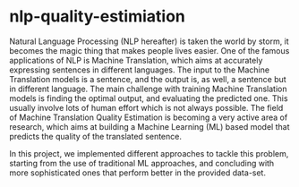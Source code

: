 # nlp-quality-estimiation

Natural Language Processing (NLP hereafter) is taken the world by storm, it becomes the magic thing that makes people lives easier. One of the famous applications of NLP is Machine Translation, which aims at accurately expressing sentences in different languages. The input to the Machine Translation models is a sentence, and the output is, as well, a sentence but in different language. The main challenge with training Machine Translation models is finding the optimal output, and evaluating the predicted one. This usually involve lots of human effort which is not always possible. The field of Machine Translation Quality Estimation is becoming a very active area of research, which aims at building a Machine Learning (ML) based model that predicts the quality of the translated sentence. 

In this project, we implemented different approaches to tackle this problem, starting from the use of traditional ML approaches, and concluding with more sophisticated ones that perform better in the provided data-set. 
